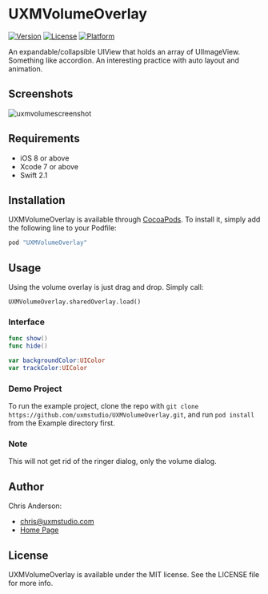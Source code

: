# UXMVolumeOverlay

[![Version](https://img.shields.io/cocoapods/v/UXMVolumeOverlay.svg?style=flat)](http://cocoapods.org/pods/UXMVolumeOverlay)
[![License](https://img.shields.io/cocoapods/l/UXMVolumeOverlay.svg?style=flat)](http://cocoapods.org/pods/UXMVolumeOverlay)
[![Platform](https://img.shields.io/cocoapods/p/UXMVolumeOverlay.svg?style=flat)](http://cocoapods.org/pods/UXMVolumeOverlay)

An expandable/collapsible UIView that holds an array of UIImageView. Something like accordion.  An interesting practice with auto layout and animation.

## Screenshots
![uxmvolumescreenshot](https://uxmstudio.com/public/images/github/volume_display.png)

## Requirements
- iOS 8 or above
- Xcode 7 or above
- Swift 2.1

## Installation

UXMVolumeOverlay is available through [CocoaPods](http://cocoapods.org). To install
it, simply add the following line to your Podfile:

```ruby
pod "UXMVolumeOverlay"
```

## Usage
Using the volume overlay is just drag and drop. Simply call:
```
UXMVolumeOverlay.sharedOverlay.load()
```

### Interface
```Swift
func show()
func hide()

var backgroundColor:UIColor
var trackColor:UIColor
```
### Demo Project
To run the example project, clone the repo with `git clone https://github.com/uxmstudio/UXMVolumeOverlay.git`, and run `pod install` from the Example directory first.

### Note
This will not get rid of the ringer dialog, only the volume dialog.

## Author
Chris Anderson:
- chris@uxmstudio.com
- [Home Page](http://uxmstudio.com)


## License

UXMVolumeOverlay is available under the MIT license. See the LICENSE file for more info.
